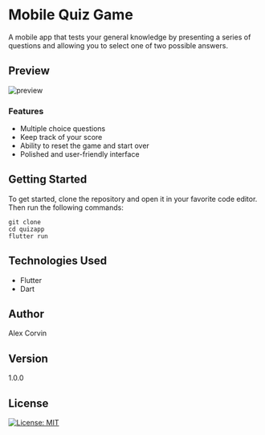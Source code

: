 # Mobile Quiz Game

A mobile app that tests your general knowledge by presenting a series of questions and allowing you to select one of two possible answers.

## Preview

![preview](preview-quizapp.gif?raw=true)

### Features

- Multiple choice questions
- Keep track of your score
- Ability to reset the game and start over
- Polished and user-friendly interface

## Getting Started

To get started, clone the repository and open it in your favorite code editor. Then run the following commands:

```
git clone 
cd quizapp
flutter run
```

## Technologies Used

- Flutter
- Dart

## Author

Alex Corvin

## Version

1.0.0

## License

[![License: MIT](https://img.shields.io/badge/License-MIT-yellow.svg)](https://opensource.org/licenses/MIT)

